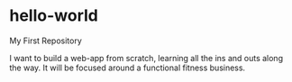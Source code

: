 # hello-world

My First Repository

I want to build a web-app from scratch, learning all the ins and outs along the way. It will be focused around a functional fitness business. 
